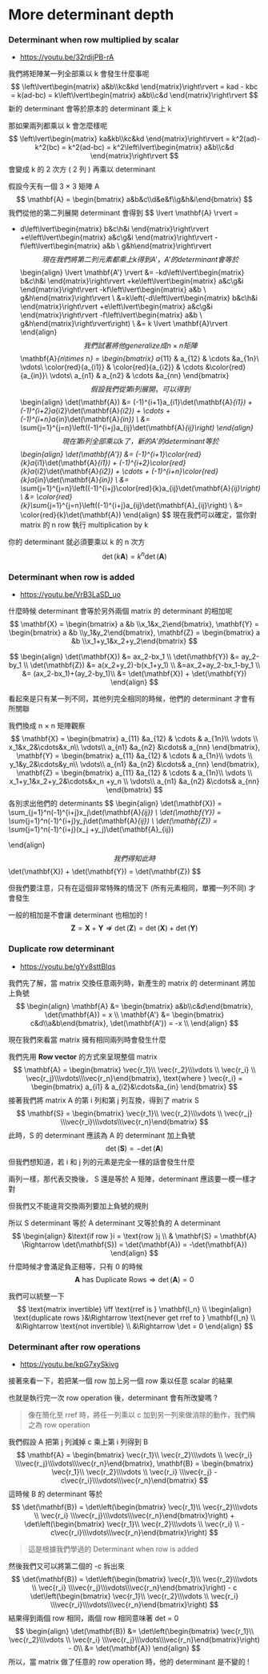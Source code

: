 # More determinant depth

### Determinant when row multiplied by scalar

* https://youtu.be/32rdijPB-rA

我們將矩陣某一列全部乘以 k 會發生什麼事呢
$$
\left\lvert\begin{matrix} a&b\\kc&kd \end{matrix}\right\rvert =
kad - kbc = 
k(ad-bc) =
k\left\lvert\begin{matrix} a&b\\c&d \end{matrix}\right\rvert
$$
新的 determinant 會等於原本的 determinant 乘上 k



那如果兩列都乘以 k 會怎麼樣呢
$$
\left\lvert\begin{matrix} ka&kb\\kc&kd \end{matrix}\right\rvert =
k^2(ad)-k^2(bc) = 
k^2(ad-bc) =
k^2\left\lvert\begin{matrix} a&b\\c&d \end{matrix}\right\rvert
$$
會變成 k 的 2 次方 ( 2 列 ) 再乘以 determinant



假設今天有一個 3 × 3 矩陣 A
$$
\mathbf{A} = \begin{bmatrix} a&b&c\\d&e&f\\g&h&i\end{bmatrix}
$$
我們從他的第二列展開 determinant 會得到
$$
\lvert \mathbf{A} \rvert = 
- d\left\lvert\begin{matrix} b&c\\h&i \end{matrix}\right\rvert
+e\left\lvert\begin{matrix} a&c\\g&i \end{matrix}\right\rvert
-f\left\lvert\begin{matrix} a&b \\ g&h\end{matrix}\right\rvert
$$
現在我們將第二列元素都乘上 k 得到 A'， A' 的 determinant 會等於
$$
\begin{align}
\lvert \mathbf{A'} \rvert &= 
-kd\left\lvert\begin{matrix} b&c\\h&i \end{matrix}\right\rvert
+ke\left\lvert\begin{matrix} a&c\\g&i \end{matrix}\right\rvert
-kf\left\lvert\begin{matrix} a&b \\ g&h\end{matrix}\right\rvert \\
&=k\left(-d\left\lvert\begin{matrix} b&c\\h&i \end{matrix}\right\rvert
+e\left\lvert\begin{matrix} a&c\\g&i \end{matrix}\right\rvert
-f\left\lvert\begin{matrix} a&b \\ g&h\end{matrix}\right\rvert\right) \\
&= k \lvert \mathbf{A}\rvert
\end{align}
$$
我們試著將他 generalize 成 n × n 矩陣
$$
\mathbf{A}_{n\times n} = \begin{bmatrix} 
a_{11} & a_{12} & \cdots &a_{1n}\\
\vdots\\
\color{red}{a_{i1}} & \color{red}{a_{i2}} & \cdots &\color{red}{a_{in}}\\
\vdots\\
a_{n1} & a_{n2} & \cdots &a_{nn}
\end{bmatrix}
$$
假設我們從第 i 列展開，可以得到
$$
\begin{align}
\det(\mathbf{A}) &= 
(-1)^{i+1}a_{i1}\det(\mathbf{A}_{i1}) +
(-1)^{i+2}a_{i2}\det(\mathbf{A}_{i2}) +
\cdots +
(-1)^{i+n}a_{in}\det(\mathbf{A}_{in}) \\
&= \sum_{j=1}^{j=n}\left((-1)^{i+j}a_{ij}\det(\mathbf{A}_{ij}\right)
\end{align}
$$
現在第 i 列全部乘以 k 了，新的 A' 的 determinant 等於
$$
\begin{align}
\det(\mathbf{A'}) &= 
(-1)^{i+1}\color{red}{k}a_{i1}\det(\mathbf{A}_{i1}) +
(-1)^{i+2}\color{red}{k}a_{i2}\det(\mathbf{A}_{i2}) +
\cdots +
(-1)^{i+n}\color{red}{k}a_{in}\det(\mathbf{A}_{in}) \\
&= \sum_{j=1}^{j=n}\left((-1)^{i+j}\color{red}{k}a_{ij}\det(\mathbf{A}_{ij}\right) \\
&= \color{red}{k}\sum_{j=1}^{j=n}\left((-1)^{i+j}a_{ij}\det(\mathbf{A}_{ij}\right) \\
&= \color{red}{k}\det(\mathbf{A})
\end{align}
$$
現在我們可以確定，當你對 matrix 的 n row 執行 multiplication by k

你的 determinant 就必須要乘以 k 的 n 次方
$$
\det(k\mathbf{A}) = k^n\det(\mathbf{A})
$$


### Determinant when row is added

* https://youtu.be/VrB3LaSD_uo

什麼時候 determinant 會等於另外兩個 matrix 的 determinant 的相加呢
$$
\mathbf{X} = \begin{bmatrix} a &b \\x_1&x_2\end{bmatrix},
\mathbf{Y} = \begin{bmatrix} a &b \\y_1&y_2\end{bmatrix},
\mathbf{Z} = \begin{bmatrix} a &b \\x_1+y_1&x_2+y_2\end{bmatrix}
$$

$$
\begin{align}
\det(\mathbf{X}) &= ax_2-bx_1 \\
\det(\mathbf{Y}) &= ay_2-by_1 \\
\det(\mathbf{Z}) &= a(x_2+y_2)-b(x_1+y_1) \\
&=ax_2+ay_2-bx_1-by_1 \\
&= (ax_2-bx_1)+(ay_2-by_1)\\
&= \det(\mathbf{X}) + \det(\mathbf{Y})
\end{align}
$$

看起來是只有某一列不同，其他列完全相同的時候，他們的 determinant 才會有所關聯

我們換成 n × n 矩陣觀察
$$
\mathbf{X} = \begin{bmatrix} 
a_{11} &a_{12} & \cdots & a_{1n}\\
\vdots \\
x_1&x_2&\cdots&x_n\\
\vdots\\
a_{n1} &a_{n2} &\cdots& a_{nn}
\end{bmatrix},
\mathbf{Y} = \begin{bmatrix} 
a_{11} &a_{12} & \cdots & a_{1n}\\
\vdots \\
y_1&y_2&\cdots&y_n\\
\vdots\\
a_{n1} &a_{n2} &\cdots& a_{nn}
\end{bmatrix},
\mathbf{Z} = \begin{bmatrix} 
a_{11} &a_{12} & \cdots & a_{1n}\\
\vdots \\
x_1+y_1&x_2+y_2&\cdots&x_n +y_n \\
\vdots\\
a_{n1} &a_{n2} &\cdots& a_{nn}
\end{bmatrix}
$$
各別求出他們的 determinants
$$
\begin{align}
\det(\mathbf{X}) = \sum_{j=1}^n(-1)^{i+j}x_j\det(\mathbf{A}_{ij}) \\
\det(\mathbf{Y}) = \sum_{j=1}^n(-1)^{i+j}y_j\det(\mathbf{A}_{ij}) \\
\det(\mathbf{Z}) = \sum_{j=1}^n(-1)^{i+j}(x_j +y_j)\det(\mathbf{A}_{ij}) 

\end{align}
$$
我們得知此時
$$
\det(\mathbf{X}) + \det(\mathbf{Y}) = \det(\mathbf{Z})
$$


但我們要注意，只有在這個非常特殊的情況下 (所有元素相同，單獨一列不同) 才會發生

一般的相加是不會讓 determinant 也相加的 !
$$
\mathbf{Z} = \mathbf{X} +\mathbf{Y} \not \Rightarrow
\det(\mathbf{Z}) = \det(\mathbf{X}) + \det(\mathbf{Y})
$$


### Duplicate row determinant

* https://youtu.be/gYv8sttBIqs

我們先了解，當 matrix 交換任意兩列時，新產生的 matrix 的 determinant 將加上負號
$$
\begin{align}
\mathbf{A} &= \begin{bmatrix} a&b\\c&d\end{bmatrix}, \det(\mathbf{A}) = x \\ 
\mathbf{A'} &= \begin{bmatrix} c&d\\a&b\end{bmatrix}, \det(\mathbf{A'}) = -x \\
\end{align}
$$


現在我們來看當 matrix 擁有相同兩列時會發生什麼

我們先用 **Row vector** 的方式來呈現整個 matrix
$$
\mathbf{A} = \begin{bmatrix} \vec{r_1}\\  \vec{r_2}\\\vdots \\ \vec{r_i} \\ \vec{r_j}\\\vdots\\\vec{r_n}\end{bmatrix},
\text{where } \vec{r_i} = \begin{bmatrix} a_{i1} & a_{i2}&\cdots&a_{in} \end{bmatrix}
$$
接著我們將 matrix A 的第 i 列和第 j 列互換，得到了 matrix S 
$$
\mathbf{S} = \begin{bmatrix} \vec{r_1}\\  \vec{r_2}\\\vdots \\ \vec{r_j} \\\vec{r_i}\\\vdots\\\vec{r_n}\end{bmatrix}
$$
此時，S 的 determinant 應該為 A 的 determinant 加上負號
$$
\det(\mathbf{S}) = -\det(\mathbf{A})
$$
但我們想知道，若 i 和 j 列的元素是完全一樣的話會發生什麼

兩列一樣，那代表交換後， S 還是等於 A 矩陣，determinant 應該要一模一樣才對

但我們又不能違背交換兩列要加上負號的規則

所以 S determinant 等於 A determinant 又等於負的 A determinant
$$
\begin{align}
&\text{if row }i = \text{row }j \\ 
& \mathbf{S} = \mathbf{A} \Rightarrow 
\det(\mathbf{S}) = \det(\mathbf{A}) = -\det(\mathbf{A})
\end{align}
$$
什麼時候才會滿足負正相等，只有 0 的時候
$$
\mathbf{A} \text{ has Duplicate Rows} \Rightarrow \det(\mathbf{A}) = 0
$$


我們可以統整一下
$$
\text{matrix invertible} \iff \text{rref is } \mathbf{I_n} \\
\begin{align}
\text{duplicate rows }&\Rightarrow \text{never get rref to } \mathbf{I_n} \\
&\Rightarrow \text{not invertible} \\
&\Rightarrow \det = 0
\end{align}
$$


### Determinant after row operations

- https://youtu.be/kpG7xySkivg

接著來看一下，若把某一個 row 加上另一個 row 乘以任意 scalar 的結果

也就是執行完一次 row operation 後，determinant 會有所改變嗎 ?

> 像在簡化至 rref 時，將任一列乘以 c 加到另一列來做消除的動作，我們稱之為 row operation



我們假設 A 把第 j 列減掉 c 乘上第 i 列得到 B
$$
\mathbf{A} = \begin{bmatrix} \vec{r_1}\\  \vec{r_2}\\\vdots \\ \vec{r_i} \\\vec{r_j}\\\vdots\\\vec{r_n}\end{bmatrix},
\mathbf{B} = \begin{bmatrix} \vec{r_1}\\  \vec{r_2}\\\vdots \\ \vec{r_i} \\\vec{r_j} - c\vec{r_i}\\\vdots\\\vec{r_n}\end{bmatrix}
$$
這時候 B 的 determinant 等於
$$
\det(\mathbf{B}) =
\det\left(\begin{bmatrix} \vec{r_1}\\  \vec{r_2}\\\vdots \\ \vec{r_i} \\\vec{r_j}\\\vdots\\\vec{r_n}\end{bmatrix}\right) + 
\det\left(\begin{bmatrix} \vec{r_1}\\  \vec{r_2}\\\vdots \\ \vec{r_i} \\ - c\vec{r_i}\\\vdots\\\vec{r_n}\end{bmatrix}\right)
$$

> 這是根據我們學過的 Determinant when row is added

然後我們又可以將第二個的 -c 拆出來
$$
\det(\mathbf{B}) =
\det\left(\begin{bmatrix} \vec{r_1}\\  \vec{r_2}\\\vdots \\ \vec{r_i} \\\vec{r_j}\\\vdots\\\vec{r_n}\end{bmatrix}\right) - c
\det\left(\begin{bmatrix} \vec{r_1}\\  \vec{r_2}\\\vdots \\ \vec{r_i} \\\vec{r_i}\\\vdots\\\vec{r_n}\end{bmatrix}\right)
$$
結果得到兩個 row 相同，兩個 row 相同意味著 det = 0
$$
\begin{align}
\det(\mathbf{B}) &=
\det\left(\begin{bmatrix} \vec{r_1}\\  \vec{r_2}\\\vdots \\ \vec{r_i} \\\vec{r_j}\\\vdots\\\vec{r_n}\end{bmatrix}\right) - 0\\
&= \det(\mathbf{A})
\end{align}
$$
所以，當 matrix 做了任意的 row operation 時，他的 determinant 是不變的 !



